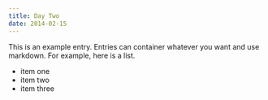```yaml
---
title: Day Two
date: 2014-02-15
---
```


This is an example entry. Entries can container whatever you want and use markdown. For example, here is a list.

  * item one
  * item two
  * item three